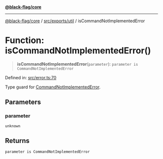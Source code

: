 [**@black-flag/core**](../../../../README.md)

***

[@black-flag/core](../../../../README.md) / [src/exports/util](../README.md) / isCommandNotImplementedError

# Function: isCommandNotImplementedError()

> **isCommandNotImplementedError**(`parameter`): `parameter is CommandNotImplementedError`

Defined in: [src/error.ts:70](https://github.com/Xunnamius/black-flag/blob/d6004b46e3ac5a451e4e0f05bf5c8726ce157ac9/src/error.ts#L70)

Type guard for [CommandNotImplementedError](../classes/CommandNotImplementedError.md).

## Parameters

### parameter

`unknown`

## Returns

`parameter is CommandNotImplementedError`
